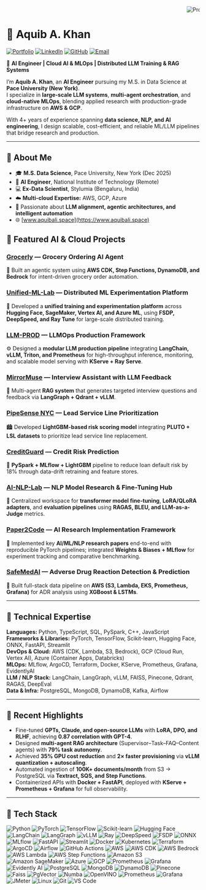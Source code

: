 <div align="left">
  <marquee behavior="alternate" scrollamount="3">
    <img src="https://komarev.com/ghpvc/?username=smaliaquib&color=blue" alt="Profile Views" />
    &nbsp;&nbsp;
    <img src="https://img.shields.io/github/followers/smaliaquib?style=social" alt="GitHub Followers" />
    &nbsp;&nbsp;
    <img src="https://img.shields.io/github/stars/smaliaquib?style=social" alt="GitHub Stars" />
  </marquee>
</div>

# 👋 Aquib A. Khan

[![Portfolio](https://img.shields.io/badge/Portfolio-000000?style=flat-square&logo=vercel&logoColor=white)](https://www.aquibali.space)
[![LinkedIn](https://img.shields.io/badge/LinkedIn-0A66C2?style=flat-square&logo=linkedin&logoColor=white)](https://www.linkedin.com/in/smaliaquib)
[![GitHub](https://img.shields.io/badge/GitHub-181717?style=flat-square&logo=github&logoColor=white)](https://github.com/smaliaquib)
[![Email](https://img.shields.io/badge/Email-D14836?style=flat-square&logo=gmail&logoColor=white)](mailto:aquibalicool3@gmail.com)

🤖 **AI Engineer | Cloud AI & MLOps | Distributed LLM Training & RAG Systems**

I’m **Aquib A. Khan**, an **AI Engineer** pursuing my M.S. in Data Science at **Pace University (New York)**.  
I specialize in **large-scale LLM systems**, **multi-agent orchestration**, and **cloud-native MLOps**, blending applied research with production-grade infrastructure on **AWS & GCP**.  

With 4+ years of experience spanning **data science, NLP, and AI engineering**, I design scalable, cost-efficient, and reliable ML/LLM pipelines that bridge research and production.

---

## 🧠 About Me

- 🎓 **M.S. Data Science**, Pace University, New York (Dec 2025)  
- 💼 **AI Engineer**, National Institute of Technology (Remote)  
- 💻 **Ex-Data Scientist**, Stylumia (Bengaluru, India)  
- ☁️ **Multi-cloud Expertise:** AWS, GCP, Azure  
- 🎯 Passionate about **LLM alignment, agentic architectures, and intelligent automation**  
- 🌐 [www.aquibali.space](https://www.aquibali.space)


## 🚀 Featured AI & Cloud Projects

### [Grocerly](https://github.com/smaliaquib/Grocerly) — Grocery Ordering AI Agent  
🛒 Built an agentic system using **AWS CDK, Step Functions, DynamoDB, and Bedrock** for intent-driven grocery order automation.

### [Unified-ML-Lab](https://github.com/smaliaquib/unified-ml-lab) — Distributed ML Experimentation Platform  
🧩 Developed a **unified training and experimentation platform** across **Hugging Face, SageMaker, Vertex AI, and Azure ML**, using **FSDP, DeepSpeed, and Ray Tune** for large-scale distributed training.

### [LLM-PROD](https://github.com/smaliaquib/LLM-PROD) — LLMOps Production Framework  
⚙️ Designed a **modular LLM production pipeline** integrating **LangChain, vLLM, Triton, and Prometheus** for high-throughput inference, monitoring, and scalable model serving with **KServe + Ray Serve**.

### [MirrorMuse](https://github.com/smaliaquib/MirrorMuse) — Interview Assistant with LLM Feedback  
💬 Multi-agent **RAG system** that generates targeted interview questions and feedback via **LangGraph + Qdrant + vLLM**.

### [PipeSense NYC](https://github.com/smaliaquib/unified-ml-lab) — Lead Service Line Prioritization  
🏙️ Developed **LightGBM-based risk scoring model** integrating **PLUTO + LSL datasets** to prioritize lead service line replacement.

### [CreditGuard](https://github.com/smaliaquib/CreditGuard) — Credit Risk Prediction  
🏦 **PySpark + MLflow + LightGBM** pipeline to reduce loan default risk by 18% through data-drift retraining and feature stores.


### [AI-NLP-Lab](https://github.com/smaliaquib/AI-NLP-Lab) — NLP Model Research & Fine-Tuning Hub  
🧠 Centralized workspace for **transformer model fine-tuning**, **LoRA/QLoRA adapters**, and **evaluation pipelines** using **RAGAS, BLEU, and LLM-as-a-Judge** metrics.

### [Paper2Code](https://github.com/smaliaquib/Paper2Code) — AI Research Implementation Framework  
📄 Implemented key **AI/ML/NLP research papers** end-to-end with reproducible PyTorch pipelines; integrated **Weights & Biases + MLflow** for experiment tracking and comparative benchmarking.

### [SafeMedAI](https://github.com/smaliaquib/SafeMedAI) — Adverse Drug Reaction Detection & Prediction  
🧬 Built full-stack data pipeline on **AWS (S3, Lambda, EKS, Prometheus, Grafana)** for ADR analysis using **XGBoost & LSTMs**.

---


## 🧩 Technical Expertise

**Languages:** Python, TypeScript, SQL, PySpark, C++, JavaScript  
**Frameworks & Libraries:** PyTorch, TensorFlow, Scikit-learn, Hugging Face, ONNX, FastAPI, Streamlit  
**DevOps & Cloud:** AWS (CDK, Lambda, S3, Bedrock), GCP (Cloud Run, Vertex AI), Azure (Container Apps, Databricks)  
**MLOps:** MLflow, ArgoCD, Terraform, Docker, KServe, Prometheus, Grafana, EvidentlyAI  
**LLM / NLP Stack:** LangChain, LangGraph, vLLM, FAISS, Pinecone, Qdrant, RAGAS, DeepEval  
**Data & Infra:** PostgreSQL, MongoDB, DynamoDB, Kafka, Airflow  

---

## 🧪 Recent Highlights

- Fine-tuned **GPTs, Claude, and open-source LLMs** with **LoRA, DPO, and RLHF**, achieving **0.87 correlation with GPT-4**.  
- Designed **multi-agent RAG architecture** (Supervisor–Task–FAQ–Content agents) with **79% task autonomy**.  
- Achieved **35% GPU cost reduction** and **2× faster provisioning** via **vLLM quantization + autoscaling**.  
- Automated ingestion of **100K+ documents/month** from S3 → PostgreSQL via **Textract, SQS, and Step Functions**.  
- Containerized APIs with **Docker + FastAPI**, deployed with **KServe + Prometheus + Grafana** for full observability.  

---

## 🧰 Tech Stack  

![Python](https://img.shields.io/badge/Python-3776AB?style=for-the-badge&logo=python)
![PyTorch](https://img.shields.io/badge/PyTorch-EE4C2C?style=for-the-badge&logo=pytorch)
![TensorFlow](https://img.shields.io/badge/TensorFlow-FF6F00?style=for-the-badge&logo=tensorflow)
![Scikit-learn](https://img.shields.io/badge/Scikit--learn-F7931E?style=for-the-badge&logo=scikitlearn)
![Hugging Face](https://img.shields.io/badge/Hugging%20Face-FFD54F?style=for-the-badge&logo=huggingface)
![LangChain](https://img.shields.io/badge/LangChain-FF9900?style=for-the-badge)
![LangGraph](https://img.shields.io/badge/LangGraph-4A90E2?style=for-the-badge)
![vLLM](https://img.shields.io/badge/vLLM-000000?style=for-the-badge)
![Ray](https://img.shields.io/badge/Ray-0288D1?style=for-the-badge)
![DeepSpeed](https://img.shields.io/badge/DeepSpeed-00897B?style=for-the-badge)
![FSDP](https://img.shields.io/badge/FSDP-607D8B?style=for-the-badge)
![ONNX](https://img.shields.io/badge/ONNX-005CED?style=for-the-badge&logo=onnx)
![MLflow](https://img.shields.io/badge/MLflow-0194E2?style=for-the-badge&logo=mlflow)
![FastAPI](https://img.shields.io/badge/FastAPI-009688?style=for-the-badge&logo=fastapi)
![Streamlit](https://img.shields.io/badge/Streamlit-FF4B4B?style=for-the-badge&logo=streamlit)
![Docker](https://img.shields.io/badge/Docker-2496ED?style=for-the-badge&logo=docker)
![Kubernetes](https://img.shields.io/badge/Kubernetes-326CE5?style=for-the-badge&logo=kubernetes)
![Terraform](https://img.shields.io/badge/Terraform-844FBA?style=for-the-badge&logo=terraform)
![ArgoCD](https://img.shields.io/badge/ArgoCD-F47C2C?style=for-the-badge)
![Airflow](https://img.shields.io/badge/Airflow-017CEE?style=for-the-badge&logo=apacheairflow)
![GitHub Actions](https://img.shields.io/badge/GitHub%20Actions-2088FF?style=for-the-badge&logo=githubactions)
![AWS](https://img.shields.io/badge/AWS-FF9900?style=for-the-badge&logo=amazonaws)
![AWS CDK](https://img.shields.io/badge/AWS%20CDK-232F3E?style=for-the-badge&logo=awsamplify)
![AWS Bedrock](https://img.shields.io/badge/AWS%20Bedrock-FF9900?style=for-the-badge)
![AWS Lambda](https://img.shields.io/badge/AWS%20Lambda-FF9900?style=for-the-badge&logo=awslambda)
![AWS Step Functions](https://img.shields.io/badge/AWS%20Step%20Functions-232F3E?style=for-the-badge)
![Amazon S3](https://img.shields.io/badge/Amazon%20S3-569A31?style=for-the-badge&logo=amazons3)
![Amazon SageMaker](https://img.shields.io/badge/Amazon%20SageMaker-232F3E?style=for-the-badge&logo=amazonsagemaker)
![Azure](https://img.shields.io/badge/Azure-0078D4?style=for-the-badge&logo=microsoftazure)
![GCP](https://img.shields.io/badge/GCP-4285F4?style=for-the-badge&logo=googlecloud)
![Prometheus](https://img.shields.io/badge/Prometheus-E6522C?style=for-the-badge&logo=prometheus)
![Grafana](https://img.shields.io/badge/Grafana-F46800?style=for-the-badge&logo=grafana)
![Evidently AI](https://img.shields.io/badge/Evidently%20AI-000000?style=for-the-badge)
![PostgreSQL](https://img.shields.io/badge/PostgreSQL-316192?style=for-the-badge&logo=postgresql)
![MongoDB](https://img.shields.io/badge/MongoDB-47A248?style=for-the-badge&logo=mongodb)
![DynamoDB](https://img.shields.io/badge/DynamoDB-4053D6?style=for-the-badge&logo=amazondynamodb)
![Pinecone](https://img.shields.io/badge/Pinecone-00A699?style=for-the-badge)
![Faiss](https://img.shields.io/badge/Faiss-263238?style=for-the-badge)
![PgVector](https://img.shields.io/badge/PgVector-008080?style=for-the-badge)
![Numba](https://img.shields.io/badge/Numba-00BFA5?style=for-the-badge)
![OpenVINO](https://img.shields.io/badge/OpenVINO-0071C5?style=for-the-badge)
![Prometheus](https://img.shields.io/badge/Prometheus-E6522C?style=for-the-badge&logo=prometheus)
![Grafana](https://img.shields.io/badge/Grafana-F46800?style=for-the-badge&logo=grafana)
![JMeter](https://img.shields.io/badge/Apache%20JMeter-D22128?style=for-the-badge&logo=apache)
![Linux](https://img.shields.io/badge/Linux-FCC624?style=for-the-badge&logo=linux)
![Git](https://img.shields.io/badge/Git-F05032?style=for-the-badge&logo=git)
![VS Code](https://img.shields.io/badge/VS%20Code-007ACC?style=for-the-badge&logo=visualstudiocode)
